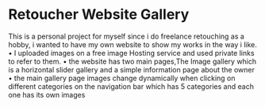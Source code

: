 # Retoucher Website Gallery
 This is a personal project for myself since i do freelance retouching as a hobby, i wanted to have my own website to show my works in the way i like. • I uploaded images on a free image Hosting service and used private links to refer to them. • the website has two main pages,The Image gallery which is a horizontal slider gallery and a simple information page about the owner • the main gallery page images change dynamically when clicking on different categories on the navigation bar which has 5 categories and each one has its own images
